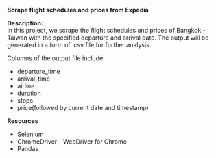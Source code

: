 **Scrape flight schedules and prices from Expedia**

**Description:** <br>
In this project, we scrape the flight schedules and prices of Bangkok - Taiwan with the specified departure and arrival date. The output will be generated in a form of .csv file  for further analysis.<br>

Columns of the output file include: <br>
- departure_time <br>
- arrival_time <br>
- airline <br>
- duration <br>
- stops <br>
- price(followed by current date and timestamp) <br>

**Resources**
- Selenium
- ChromeDriver - WebDriver for Chrome
- Pandas 

